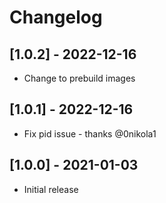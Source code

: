 # Changelog

## [1.0.2] - 2022-12-16

- Change to prebuild images

## [1.0.1] - 2022-12-16

- Fix pid issue - thanks @0nikola1


## [1.0.0] - 2021-01-03

- Initial release
